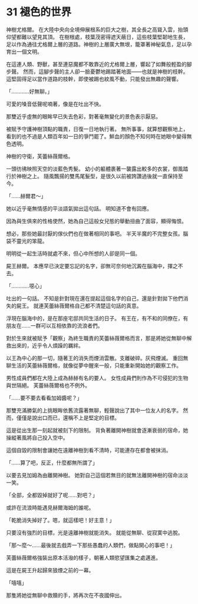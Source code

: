 # 31 褪色的世界

神樹尤格爾。
在大陸中央向全境伸展根系的巨大之樹，其全長之高聳入雲，抬頭仰望都難以望見其頂。
在樹根處，枝葉茂密得遮天蔽日，這些枝葉堅韌地生長，足以作為通往尤格爾上層的道路。神樹的上層廣大無垠，籠罩著神秘氣息，足以孕育出一個文明。

在這連人類、野獸，甚至連惡魔都不敢靠近的尤格爾上層，響起了如舞般輕盈的腳步聲。
然而，這腳步聲的主人卻一臉憂鬱地踢踏著地面——也就是神樹的枝幹。
這堅固得足以當作道路的枝幹，即使被踢也紋風不動，只能發出無趣的聲響。

「…………好無聊。」

可愛的嗓音低聲呢喃著，像是在吐出不快。

那雙近乎虛無的眼眸早已失去色彩，對著毫無變化的景色表示厭惡。

被賦予守護神樹頂點的職責，日復一日地執行著。
無所事事，就算想觀察地上，看到的也不過是人類百年如一日的爭鬥罷了。鮮血的顏色不知何時在她眼中變得無色透明。

神樹的守衛，芙蕾絲薇爾格。

一頭彷彿映照天空的淡藍色秀髮。
幼小的軀體裹著一襲露出較多的衣裳，御風踏行於神樹之上。
隨風飄揚的雙馬尾髮型，是很久以前被誇讚過後就一直保持至今。

「……赫爾君～」

她以近乎毫無情感的平淡語氣拋出這句話。
明知道不會有回應。

因為與生俱來的性格使然，她為自己這般女兒態的舉動扭曲了面容，顯得悔恨。

想必，那些她最討厭的傢伙們也在做著相同的事吧。
半天半魔的不完整女孩。腦袋不靈光的笨龍。

明明從一起生活時就處不來，但心中所想的人卻是同一個。

屍王赫爾。
本應早已決定要忘記的名字，卻無可奈何地沉澱在腦海中，揮之不去。

「…………噁心」

吐出的一句話。
不知是針對現在還在提起這個名字的自己，還是針對拋下他們消失的屍王。
就連芙蕾絲薇爾格自己都不清楚這句話的真意。

浮現在腦海中的，是在那座宅邸共同生活的日子。
有王在，有不和的同僚在，有朋友在……一群可以互相依靠的流浪者們。

對於生來就被賦予「觀察」為終生職責的芙蕾絲薇爾格而言，那是將她從無聊中解救出來的，近乎令人煩躁的羈絆。

以王為中心的那一切，隨著王的消失而煙消雲散。支離破碎。灰飛煙滅。
重回無聊生活的芙蕾絲薇爾格，就像從夢中醒來一般，只能重新開始她的觀察工作。

男性成員們都在大陸上成為赫赫有名的要人。
女性成員們則作為不可侵犯的生物與世隔絕。
芙蕾絲薇爾格也不例外。

「……要不要去看看加姆醬呢？」

那雙充滿勝氣的上挑眼眸依舊流露著無聊，輕聲說出了其中一位友人的名字。
然而，僅僅是說出口而已，還稱不上是堅定的目標。

這是從出生那一刻起就被刻下的限制。
背負著離開神樹就會逐漸衰弱的宿命，她操縱著風將自己投入空中。

這個自毀的限制會讓她在遠離神樹到看不清時，可能連存在都會被抹消。

「……算了吧，反正，什麼都無所謂了」

以要去見加姆為由離開神樹。
她對自己這個若無目的就無法離開神樹的宿命淡淡一笑。

「全部，全都毀掉就好了呢……對吧？」

或許在流浪時能遇見赫爾海姆的誰呢。

「乾脆消失掉好了。嗯，就這樣吧！好主意！」

只要沒有強烈的目標，光是遠離神樹就能消失。
就能從無聊、從寂寞中逃脫。

「那～麼～……最後就去戲弄一下那些愚蠢的人類們，做點開心的事吧！」

芙蕾絲薇爾格強裝出原本活潑的樣子，朝著人類慾望匯集之處邁進。

這是在屍王升起歸來狼煙之前的一幕。

「嘻嘻」

那隻將她從無聊中救贖的手，將再次在不夜國伸出。
